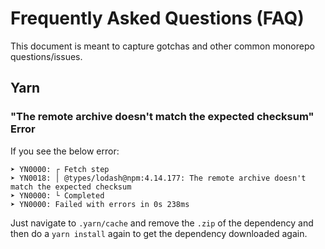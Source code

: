 # Frequently Asked Questions (FAQ)

This document is meant to capture gotchas and other common monorepo questions/issues.

## Yarn

### "The remote archive doesn't match the expected checksum" Error

If you see the below error:

```
➤ YN0000: ┌ Fetch step
➤ YN0018: │ @types/lodash@npm:4.14.177: The remote archive doesn't match the expected checksum
➤ YN0000: └ Completed
➤ YN0000: Failed with errors in 0s 238ms
```

Just navigate to `.yarn/cache` and remove the `.zip` of the dependency and then do a `yarn install` again to get the dependency downloaded again.
